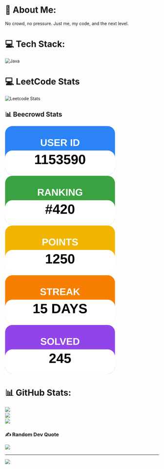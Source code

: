 # 💫 About Me:
No crowd, no pressure. Just me, my code, and the next level.<br>


# 💻 Tech Stack:
![Java](https://img.shields.io/badge/java-%23ED8B00.svg?style=for-the-badge&logo=openjdk&logoColor=white)
# 💻 LeetCode Stats
![Leetcode Stats](https://leetcard.jacoblin.cool/AlgoPilot?theme=forest)

## 📊 Beecrowd Stats

<p>
  <img src="https://raw.githubusercontent.com/Algo-Pilot/Algo-Pilot/main/badges/user_id.svg" />
  <img src="https://raw.githubusercontent.com/Algo-Pilot/Algo-Pilot/main/badges/ranking.svg" />
  <img src="https://raw.githubusercontent.com/Algo-Pilot/Algo-Pilot/main/badges/points.svg" />
  <img src="https://raw.githubusercontent.com/Algo-Pilot/Algo-Pilot/main/badges/streak.svg" />
  <img src="https://raw.githubusercontent.com/Algo-Pilot/Algo-Pilot/main/badges/solved.svg" />
</p>





# 📊 GitHub Stats:
![](https://github-readme-stats.vercel.app/api?username=Algo-Pilot&theme=dark&hide_border=false&include_all_commits=false&count_private=false)<br/>
![](https://nirzak-streak-stats.vercel.app/?user=Algo-Pilot&theme=dark&hide_border=false)<br/>
![](https://github-readme-stats.vercel.app/api/top-langs/?username=Algo-Pilot&theme=dark&hide_border=false&include_all_commits=false&count_private=false&layout=compact)

### ✍️ Random Dev Quote
![](https://quotes-github-readme.vercel.app/api?type=horizontal&theme=radical)

---
[![](https://visitcount.itsvg.in/api?id=Algo-Pilot&icon=0&color=0)](https://visitcount.itsvg.in)

<!-- Proudly created with GPRM ( https://gprm.itsvg.in ) -->
